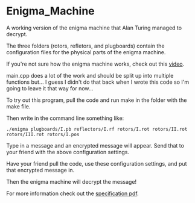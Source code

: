 # Enigma_Machine
A working version of the enigma machine that Alan Turing managed to decrypt.

The three folders (rotors, refletors, and plugboards) contain the configuration files for the physical parts of the enigma machine.

If you're not sure how the enigma machine works, check out this [video](https://www.youtube.com/watch?v=G2_Q9FoD-oQ).

main.cpp does a lot of the work and should be split up into multiple functions but...
I guess I didn't do that back when I wrote this code so I'm going to leave it that way for now...

To try out this program, pull the code and run make in the folder with the make file.

Then write in the command line something like:

    ./enigma plugboards/I.pb reflectors/I.rf rotors/I.rot rotors/II.rot rotors/III.rot rotors/I.pos

Type in a message and an encrypted message will appear. Send that to your friend with the above configuration settings.

Have your friend pull the code, use these configuration settings, and put that encrypted message in.

Then the enigma machine will decrypt the message!

For more information check out the [specification pdf](https://github.com/shadykdc/Enigma_Machine/blob/master/spec-550-2-0.pdf).
